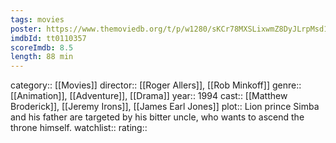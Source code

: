 ```yaml
---
tags: movies
poster: https://www.themoviedb.org/t/p/w1280/sKCr78MXSLixwmZ8DyJLrpMsd15.jpg
imdbId: tt0110357
scoreImdb: 8.5
length: 88 min
---
```


category:: [[Movies]]
director:: [[Roger Allers]], [[Rob Minkoff]]
genre:: [[Animation]], [[Adventure]], [[Drama]]
year:: 1994
cast:: [[Matthew Broderick]], [[Jeremy Irons]], [[James Earl Jones]]
plot:: Lion prince Simba and his father are targeted by his bitter uncle, who wants to ascend the throne himself.
watchlist::
rating::
